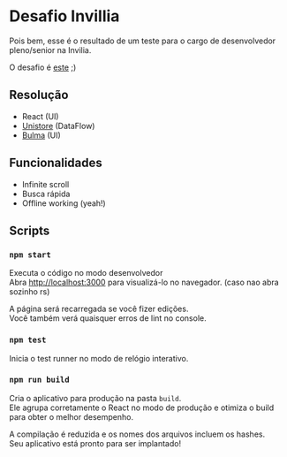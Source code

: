 # Desafio Invillia

Pois bem, esse é o resultado de um teste para o cargo de desenvolvedor pleno/senior na Invilia.

O desafio é [este](https://gist.github.com/IgorMing/3b40a1ed93b51417ac057a7d001754ec) ;)

## Resolução
 - React (UI)
 - [Unistore](https://github.com/developit/unistore) (DataFlow)
 - [Bulma](https://github.com/jgthms/bulma) (UI)

## Funcionalidades
 - Infinite scroll
 - Busca rápida
 - Offline working (yeah!)

## Scripts

### `npm start`

Executa o código no modo desenvolvedor<br>
Abra [http://localhost:3000](http://localhost:3000) para visualizá-lo no navegador. (caso nao abra sozinho rs)

A página será recarregada se você fizer edições. <br>
Você também verá quaisquer erros de lint no console.

### `npm test`

Inicia o test runner no modo de relógio interativo. <br>

### `npm run build`

Cria o aplicativo para produção na pasta `build`. <br>
Ele agrupa corretamente o React no modo de produção e otimiza o build para obter o melhor desempenho.

A compilação é reduzida e os nomes dos arquivos incluem os hashes. <br>
Seu aplicativo está pronto para ser implantado!